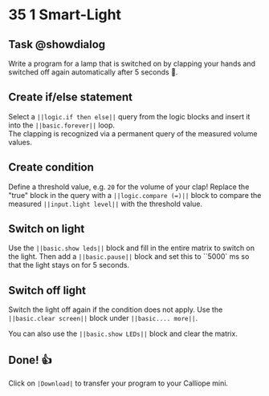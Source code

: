 # 35 1 Smart-Light


## Task @showdialog
Write a program for a lamp that is switched on by clapping your hands and switched off again automatically after 5 seconds 👏.

## Create if/else statement
Select a ``||logic.if then else||`` query from the logic blocks and insert it into the ``||basic.forever||`` loop.
<br>
The clapping is recognized via a permanent query of the measured volume values.


## Create condition
Define a threshold value, e.g. `20` for the volume of your clap!
Replace the "true" block in the query with a ``||logic.compare (=)||`` block to compare the measured ``||input.light level||`` with the threshold value.



## Switch on light
Use the ``||basic.show leds||`` block and fill in the entire matrix to switch on the light.
Then add a ``||basic.pause||`` block and set this to ``5000` ms so that the light stays on for 5 seconds.

## Switch off light
Switch the light off again if the condition does not apply. Use the ``||basic.clear screen||`` block under ``||basic.... more||``.<p>
You can also use the ``||basic.show LEDs||`` block and clear the matrix.

## Done! 👍
Click on ``|Download|`` to transfer your program to your Calliope mini.
